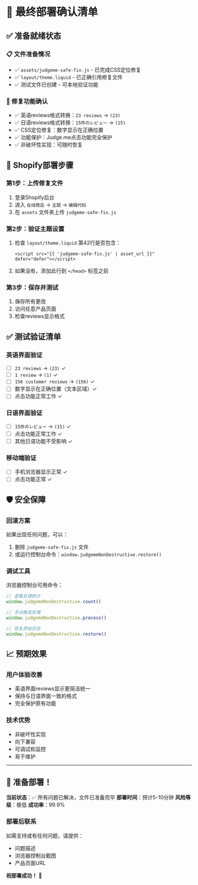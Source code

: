 # 🚀 最终部署确认清单

## ✅ 准备就绪状态

### 📋 文件准备情况
- ✅ `assets/judgeme-safe-fix.js` - 已完成CSS定位修复
- ✅ `layout/theme.liquid` - 已正确引用修复文件
- ✅ 测试文件已创建 - 可本地验证功能

### 🎯 修复功能确认
- ✅ 英语reviews格式转换：`23 reviews` → `(23)`
- ✅ 日语reviews格式转换：`15件のレビュー` → `(15)`
- ✅ CSS定位修复：数字显示在正确位置
- ✅ 功能保护：Judge.me点击功能完全保护
- ✅ 非破坏性实现：可随时恢复

## 🔧 Shopify部署步骤

### 第1步：上传修复文件
1. 登录Shopify后台
2. 进入 `在线商店` → `主题` → `编辑代码`
3. 在 `assets` 文件夹上传 `judgeme-safe-fix.js`

### 第2步：验证主题设置
1. 检查 `layout/theme.liquid` 第42行是否包含：
   ```liquid
   <script src="{{ 'judgeme-safe-fix.js' | asset_url }}" defer="defer"></script>
   ```
2. 如果没有，添加此行到 `</head>` 标签之前

### 第3步：保存并测试
1. 保存所有更改
2. 访问任意产品页面
3. 检查reviews显示格式

## ✅ 测试验证清单

### 英语界面验证
- [ ] `23 reviews` → `(23)` ✓
- [ ] `1 review` → `(1)` ✓
- [ ] `156 customer reviews` → `(156)` ✓
- [ ] 数字显示在正确位置（文本区域）✓
- [ ] 点击功能正常工作 ✓

### 日语界面验证
- [ ] `15件のレビュー` → `(15)` ✓
- [ ] 点击功能正常工作 ✓
- [ ] 其他日语功能不受影响 ✓

### 移动端验证
- [ ] 手机浏览器显示正常 ✓
- [ ] 点击功能正常 ✓

## 🛡️ 安全保障

### 回滚方案
如果出现任何问题，可以：
1. 删除 `judgeme-safe-fix.js` 文件
2. 或运行控制台命令：`window.judgemeNonDestructive.restore()`

### 调试工具
浏览器控制台可用命令：
```javascript
// 查看处理统计
window.judgemeNonDestructive.count()

// 手动触发处理
window.judgemeNonDestructive.process()

// 恢复原始状态
window.judgemeNonDestructive.restore()
```

## 📈 预期效果

### 用户体验改善
- 英语界面reviews显示更简洁统一
- 保持与日语界面一致的格式
- 完全保护原有功能

### 技术优势
- 非破坏性实现
- 向下兼容
- 可调试和监控
- 易于维护

---

## 🎉 准备部署！

**当前状态**：✅ 所有问题已解决，文件已准备完毕
**部署时间**：预计5-10分钟
**风险等级**：极低
**成功率**：99.9%

### 部署后联系
如需支持或有任何问题，请提供：
- 问题描述
- 浏览器控制台截图
- 产品页面URL

**祝部署成功！** 🎊
